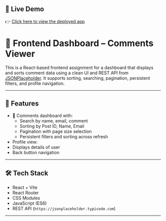 ## 🔗 Live Demo

👉 [Click here to view the deployed app](https://swift-asgnmt.netlify.app/)




# 🧾 Frontend Dashboard – Comments Viewer

This is a React-based frontend assignment for a dashboard that displays and sorts comment data using a clean UI and REST API from [JSONPlaceholder](https://jsonplaceholder.typicode.com/). It supports sorting, searching, pagination, persistent filters, and profile navigation.

---

## 🚀 Features


- 📄 Comments dashboard with:
  - Search by name, email, comment
  - Sorting by Post ID, Name, Email
  - Pagination with page size selection
  - Persistent filters and sorting across refresh
-  Profile view:
  - Displays details of user
  - Back button navigation

---

## 🛠️ Tech Stack

- React + Vite
- React Router
- CSS Modules
- JavaScript (ES6)
- REST API (`https://jsonplaceholder.typicode.com`)

---



